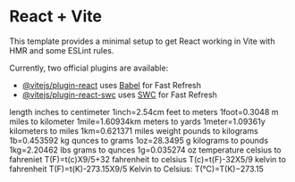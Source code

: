# React + Vite

This template provides a minimal setup to get React working in Vite with HMR and some ESLint rules.

Currently, two official plugins are available:

- [@vitejs/plugin-react](https://github.com/vitejs/vite-plugin-react/blob/main/packages/plugin-react/README.md) uses [Babel](https://babeljs.io/) for Fast Refresh
- [@vitejs/plugin-react-swc](https://github.com/vitejs/vite-plugin-react-swc) uses [SWC](https://swc.rs/) for Fast Refresh


length
    inches to centimeter    1inch=2.54cm
    feet to meters          1foot=0.3048 m
    miles to kilometer      1mile=1.60934km
    meters to yards         1meter=1.09361y
    kilometers to miles     1km=0.621371 miles
weight
    pounds to kilograms      1b=0.453592 kg
    qunces to grams          1oz=28.3495 g
    kilograms to pounds      1kg=2.20462 lbs
    grams to qunces          1g=0.035274 oz
temperature
    celsius to fahreniet     T(F)=t(c)X9/5+32
    fahrenheit to celsius    T(c)=t(F)-32X5/9
    kelvin to fahrenheit     T(F)=t(K)-273.15X9/5
    Kelvin to Celsius:       T(°C)=T(K)−273.15
